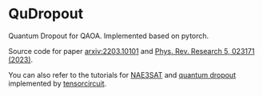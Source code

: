 # QuDropout
Quantum Dropout for QAOA. Implemented based on pytorch.

Source code for paper [arxiv:2203.10101](https://arxiv.org/abs/2203.10101) and [Phys. Rev. Research 5, 023171 (2023)](https://doi.org/10.1103/PhysRevResearch.5.023171).

You can also refer to the tutorials for [NAE3SAT](https://tensorcircuit.readthedocs.io/en/latest/tutorials/qaoa_nae3sat.html) and [quantum dropout](https://tensorcircuit.readthedocs.io/en/latest/tutorials/qaoa_quantum_dropout.html) implemented by [tensorcircuit](https://tensorcircuit.readthedocs.io/).
